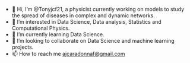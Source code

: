 - 👋 Hi, I’m @Tonyjcf21, a physicist currently working on models to study the spread of diseases in complex and dynamic networks.
- 👀 I’m interested in Data Science, Data analysis, Statistics and Computational Physics.
- 🌱 I’m currently learning Data Science.
- 💞️ I’m looking to collaborate on Data Science and machine learning projects.
- 📫 How to reach me ajcaradonnaf@gmail.com


